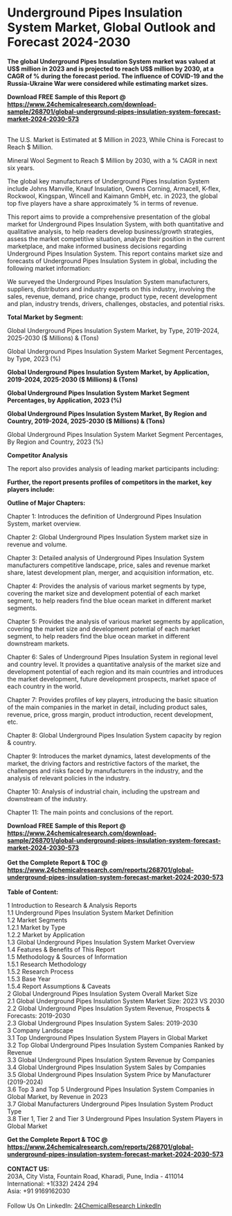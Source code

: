 <h1>Underground Pipes Insulation System Market, Global Outlook and Forecast 2024-2030</h1><p><strong>The global Underground Pipes Insulation System market was valued at US$ million in 2023 and is projected to reach US$ million by 2030, at a CAGR of % during the forecast period. The influence of COVID-19 and the Russia-Ukraine War were considered while estimating market sizes.</strong></p><p>
</p><p></p><div><b>Download FREE Sample of this Report @ 
            <a href="https://www.24chemicalresearch.com/download-sample/268701/global-underground-pipes-insulation-system-forecast-market-2024-2030-573">
            https://www.24chemicalresearch.com/download-sample/268701/global-underground-pipes-insulation-system-forecast-market-2024-2030-573</a></b></div><br><p>
The U.S. Market is Estimated at $ Million in 2023, While China is Forecast to Reach $ Million.</p><p>
Mineral Wool Segment to Reach $ Million by 2030, with a % CAGR in next six years.</p><p>
The global key manufacturers of Underground Pipes Insulation System include Johns Manville, Knauf Insulation, Owens Corning, Armacell, K-flex, Rockwool, Kingspan, Wincell and Kaimann GmbH, etc. in 2023, the global top five players have a share approximately % in terms of revenue.</p><p>
This report aims to provide a comprehensive presentation of the global market for Underground Pipes Insulation System, with both quantitative and qualitative analysis, to help readers develop business/growth strategies, assess the market competitive situation, analyze their position in the current marketplace, and make informed business decisions regarding Underground Pipes Insulation System. This report contains market size and forecasts of Underground Pipes Insulation System in global, including the following market information:</p><p>
</p><p>
</p><p>We surveyed the Underground Pipes Insulation System manufacturers, suppliers, distributors and industry experts on this industry, involving the sales, revenue, demand, price change, product type, recent development and plan, industry trends, drivers, challenges, obstacles, and potential risks.</p><p>
<strong>Total Market by Segment:</strong></p><p>
Global Underground Pipes Insulation System Market, by Type, 2019-2024, 2025-2030 ($ Millions) &amp; (Tons)</p><p>
Global Underground Pipes Insulation System Market Segment Percentages, by Type, 2023 (%)</p><p>
</p><p>
</p><p><strong>Global Underground Pipes Insulation System Market, by Application, 2019-2024, 2025-2030 ($ Millions) &amp; (Tons)</strong></p><p>
<strong>Global Underground Pipes Insulation System Market Segment Percentages, by Application, 2023 (%)</strong></p><p>
</p><p>
</p><p><strong>Global Underground Pipes Insulation System Market, By Region and Country, 2019-2024, 2025-2030 ($ Millions) &amp; (Tons)</strong></p><p>
Global Underground Pipes Insulation System Market Segment Percentages, By Region and Country, 2023 (%)</p><p>
</p><p>
</p><p><strong>Competitor Analysis</strong></p><p>
The report also provides analysis of leading market participants including:</p><p>
</p><p>
</p><p><strong>Further, the report presents profiles of competitors in the market, key players include:</strong></p><p>
</p><p>
</p><p><strong>Outline of Major Chapters:</strong></p><p>
Chapter 1: Introduces the definition of Underground Pipes Insulation System, market overview.</p><p>
Chapter 2: Global Underground Pipes Insulation System market size in revenue and volume.</p><p>
Chapter 3: Detailed analysis of Underground Pipes Insulation System manufacturers competitive landscape, price, sales and revenue market share, latest development plan, merger, and acquisition information, etc.</p><p>
Chapter 4: Provides the analysis of various market segments by type, covering the market size and development potential of each market segment, to help readers find the blue ocean market in different market segments.</p><p>
Chapter 5: Provides the analysis of various market segments by application, covering the market size and development potential of each market segment, to help readers find the blue ocean market in different downstream markets.</p><p>
Chapter 6: Sales of Underground Pipes Insulation System in regional level and country level. It provides a quantitative analysis of the market size and development potential of each region and its main countries and introduces the market development, future development prospects, market space of each country in the world.</p><p>
Chapter 7: Provides profiles of key players, introducing the basic situation of the main companies in the market in detail, including product sales, revenue, price, gross margin, product introduction, recent development, etc.</p><p>
Chapter 8: Global Underground Pipes Insulation System capacity by region &amp; country.</p><p>
Chapter 9: Introduces the market dynamics, latest developments of the market, the driving factors and restrictive factors of the market, the challenges and risks faced by manufacturers in the industry, and the analysis of relevant policies in the industry.</p><p>
Chapter 10: Analysis of industrial chain, including the upstream and downstream of the industry.</p><p>
Chapter 11: The main points and conclusions of the report.</p><div><b>Download FREE Sample of this Report @ 
            <a href="https://www.24chemicalresearch.com/download-sample/268701/global-underground-pipes-insulation-system-forecast-market-2024-2030-573">
            https://www.24chemicalresearch.com/download-sample/268701/global-underground-pipes-insulation-system-forecast-market-2024-2030-573</a></b></div><br><div><b>Get the Complete Report & TOC @ 
            <a href="https://www.24chemicalresearch.com/reports/268701/global-underground-pipes-insulation-system-forecast-market-2024-2030-573">
            https://www.24chemicalresearch.com/reports/268701/global-underground-pipes-insulation-system-forecast-market-2024-2030-573</a></b></div><br>
            <b>Table of Content:</b><p>1 Introduction to Research & Analysis Reports<br />
    1.1 Underground Pipes Insulation System Market Definition<br />
    1.2 Market Segments<br />
        1.2.1 Market by Type<br />
        1.2.2 Market by Application<br />
    1.3 Global Underground Pipes Insulation System Market Overview<br />
    1.4 Features & Benefits of This Report<br />
    1.5 Methodology & Sources of Information<br />
        1.5.1 Research Methodology<br />
        1.5.2 Research Process<br />
        1.5.3 Base Year<br />
        1.5.4 Report Assumptions & Caveats<br />
2 Global Underground Pipes Insulation System Overall Market Size<br />
    2.1 Global Underground Pipes Insulation System Market Size: 2023 VS 2030<br />
    2.2 Global Underground Pipes Insulation System Revenue, Prospects & Forecasts: 2019-2030<br />
    2.3 Global Underground Pipes Insulation System Sales: 2019-2030<br />
3 Company Landscape<br />
    3.1 Top Underground Pipes Insulation System Players in Global Market<br />
    3.2 Top Global Underground Pipes Insulation System Companies Ranked by Revenue<br />
    3.3 Global Underground Pipes Insulation System Revenue by Companies<br />
    3.4 Global Underground Pipes Insulation System Sales by Companies<br />
    3.5 Global Underground Pipes Insulation System Price by Manufacturer (2019-2024)<br />
    3.6 Top 3 and Top 5 Underground Pipes Insulation System Companies in Global Market, by Revenue in 2023<br />
    3.7 Global Manufacturers Underground Pipes Insulation System Product Type<br />
    3.8 Tier 1, Tier 2 and Tier 3 Underground Pipes Insulation System Players in Global Market<br />
    </p><div><b>Get the Complete Report & TOC @ 
            <a href="https://www.24chemicalresearch.com/reports/268701/global-underground-pipes-insulation-system-forecast-market-2024-2030-573">
            https://www.24chemicalresearch.com/reports/268701/global-underground-pipes-insulation-system-forecast-market-2024-2030-573</a></b></div><br><b>CONTACT US:</b><br>
            203A, City Vista, Fountain Road, Kharadi, Pune, India - 411014<br>
            International: +1(332) 2424 294<br>
            Asia: +91 9169162030 <br><br>
            Follow Us On LinkedIn: <a href="https://www.linkedin.com/company/24chemicalresearch/">24ChemicalResearch LinkedIn</a>